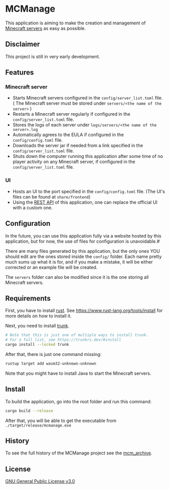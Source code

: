 # MCManage

This application is aiming to make the creation and management of [Minecraft servers](https://www.minecraft.net/) as easy as possible.

## Disclaimer

This project is still in very early development.

## Features

### Minecraft server

- Starts Minecraft servers configured in the `config/server_list.toml` file. ( The Minecraft server must be stored under `servers/<the name of the server>` )
- Restarts a Minecraft server regularly if configured in the `config/server_list.toml` file.
- Stores the logs of each server under `logs/servers/<the name of the server>.log`
- Automatically agrees to the EULA if configured in the `config/config.toml` file.
- Downloads the server jar if needed from a link specified in the `config/server_list.toml` file.
- Shuts down the computer running this application after some time of no player activity on any Minecraft server, if configured in the `config/server_list.toml` file.

### UI

- Hosts an UI to the port specified in the `config/config.toml` file. (The UI's files can be found at `share/frontend`)
- Using the [REST API](https://github.com/Gooxey/MCManage/wiki) of this application, one can replace the official UI with a custom one.

## Configuration

In the future, you can use this application fully via a website hosted by this application, but for now, the use of files for configuration is unavoidable.#

There are many files generated by this application, but the only ones YOU should edit are the ones stored inside the `config/` folder. Each name pretty much sums up what it is for, and if you make a mistake, it will be either corrected or an example file will be created.

The `servers` folder can also be modified since it is the one storing all Minecraft servers.

## Requirements

First, you have to install [rust](https://www.rust-lang.org/tools/install). See <https://www.rust-lang.org/tools/install> for more details on how to install it.

Next, you need to install [trunk](https://trunkrs.dev/#install).

```bash
# Note that this is just one of multiple ways to install trunk.
# For a full list, see https://trunkrs.dev/#install
cargo install --locked trunk
```

After that, there is just one command missing:

```bash
rustup target add wasm32-unknown-unknown
```

Note that you might have to install Java to start the Minecraft servers.

## Install

To build the application, go into the root folder and run this command:

```bash
cargo build --release
```

After that, you will be able to get the executable from `./target/release/mcmanage.exe`

## History

To see the full history of the MCManage project see the [mcm_archive](https://github.com/Gooxey/mcm_archive.git).

## License

[GNU General Public License v3.0](./LICENSE)

